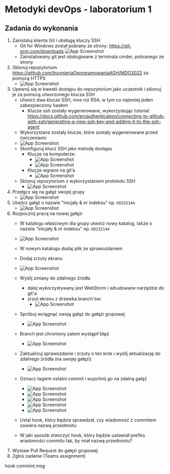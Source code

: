 # Metodyki devOps - laboratorium 1

## Zadania do wykonania

1. Zainstaluj klienta Git i obsługę kluczy SSH
   - Git for Windows został pobrany ze strony: https://git-scm.com/downloads
   ![App Screenshot](.\img\screen-1.PNG)
   - Zainstalowany git jest obsługiwane z terminala cmder, pobranego ze strony
2. Sklonuj repozytorium https://github.com/InzynieriaOprogramowaniaAGH/MDO2022 za pomocą HTTPS
   - ![App Screenshot](.\img\screen-2.PNG)
3. Upewnij się w kwestii dostępu do repozytorium jako uczestnik i sklonuj je za pomocą utworzonego klucza SSH
    - Utwórz dwa klucze SSH, inne niż RSA, w tym co najmniej jeden zabezpieczony hasłem
      - Klucze ssh zostały wygenerowane, wykorzystując tutorial:
      https://docs.github.com/en/authentication/connecting-to-github-with-ssh/generating-a-new-ssh-key-and-adding-it-to-the-ssh-agent
    - Wykorzystane zostały klucze, które zostały wygenerowane przed ćwiczeniami:
    - ![App Screenshot](.\img\screen-3.PNG)
    - Skonfiguruj klucz SSH jako metodę dostępu
      - Klucze na komputerze:
        - ![App Screenshot](.\img\screen-4.PNG)
        - ![App Screenshot](.\img\screen-5.PNG)
      - Klucze wgrane na git’a
         - ![App Screenshot](.\img\screen-6.PNG)
    - Sklonuj repozytorium z wykorzystaniem protokołu SSH
       - ![App Screenshot](.\img\screen-7.PNG)
4. Przełącz się na gałąź swojej grupy
   - ![App Screenshot](.\img\screen-8.PNG)
5. Utwórz gałąź o nazwie "inicjały & nr indeksu" np. ```KD232144```
   - ![App Screenshot](.\img\screen-9.PNG)
6. Rozpocznij pracę na nowej gałęzi
    - W katalogu właściwym dla grupy utwórz nowy katalog, także o nazwie "inicjały & nr indeksu" np. ```KD232144```
    - ![App Screenshot](.\img\screen-10.PNG)
    - W nowym katalogu dodaj plik ze sprawozdaniem
    - Dodaj zrzuty ekranu
    - ![App Screenshot](.\img\screen-11.PNG)
    - Wyślij zmiany do zdalnego źródła
      - dalej wykorzystywany jest WebStorm i wbudowane narzędzie do git'a
      - zrzut ekranu z drzewka branch'ów:
        - ![App Screenshot](.\img\screen-12.PNG)
      
    - Spróbuj wciągnąć swoją gałąź do gałęzi grupowej
      - ![App Screenshot](.\img\screen-13.PNG)
    - Branch jest chroniony zatem wystąpił błąd
       - ![App Screenshot](.\img\screen-14.PNG)
    - Zaktualizuj sprawozdanie i zrzuty o ten krok i wyślij aktualizację do zdalnego źródła (na swojej gałęzi)
       - ![App Screenshot](.\img\screen-15.PNG)
    - Oznacz tagiem ostatni commit i wypchnij go na zdalną gałąź
       - ![App Screenshot](.\img\screen-16.PNG)
       - ![App Screenshot](.\img\screen-17.PNG)
      - ![App Screenshot](.\img\screen-18.PNG)
      - ![App Screenshot](.\img\screen-19.PNG)
      - ![App Screenshot](.\img\screen-20.PNG)
    - Ustal hook, który będzie sprawdzał, czy wiadomość z commitem zawiera nazwę przedmiotu
    - W jaki sposób stworzyć hook, który będzie *ustawiał* prefiks wiadomości commitu tak, by miał nazwę przedmiotu?
7. Wystaw Pull Request do gałęzi grupowej
8. Zgłoś zadanie (Teams assignment)

hook
commint.msg
